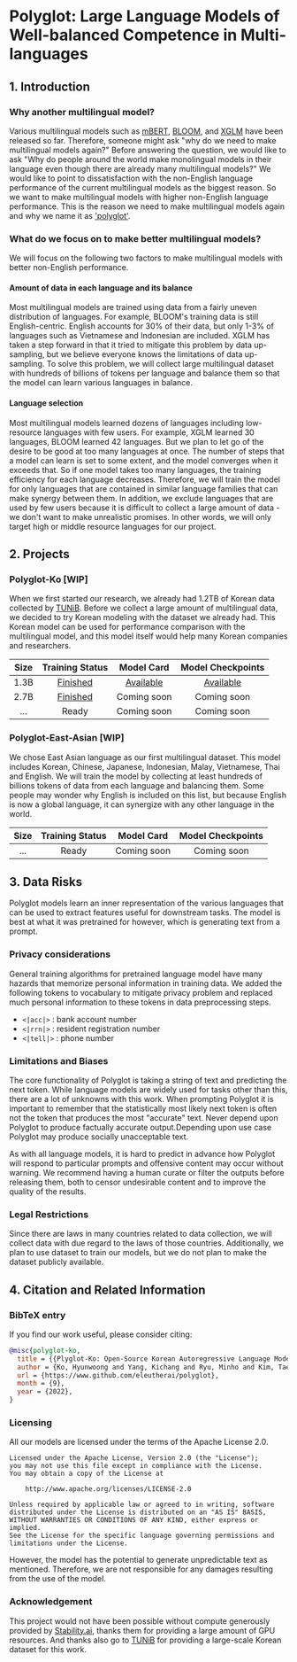# Polyglot: Large Language Models of Well-balanced Competence in Multi-languages

## 1. Introduction
### Why another multilingual model?
Various multilingual models such as [mBERT](https://huggingface.co/bert-base-multilingual-cased), [BLOOM](https://huggingface.co/bigscience/bloom), and [XGLM](https://arxiv.org/abs/2112.10668) have been released so far.
Therefore, someone might ask "why do we need to make multilingual models again?"
Before answering the question, we would like to ask "Why do people around the world make monolingual models in their language even though there are already many multilingual models?"
We would like to point to dissatisfaction with the non-English language performance of the current multilingual models as the biggest reason.
So we want to make multilingual models with higher non-English language performance. This is the reason we need to make multilingual models again and why we name it as ['polyglot'](https://www.spanish.academy/blog/what-is-the-difference-between-a-polyglot-and-a-multilingual-person/).

### What do we focus on to make better multilingual models?
We will focus on the following two factors to make multilingual models with better non-English performance.

#### Amount of data in each language and its balance
Most multilingual models are trained using data from a fairly uneven distribution of languages.
For example, BLOOM's training data is still English-centric.
English accounts for 30% of their data, but only 1-3% of languages such as Vietnamese and Indonesian are included.
XGLM has taken a step forward in that it tried to mitigate this problem by data up-sampling, but we believe everyone knows the limitations of data up-sampling.
To solve this problem, we will collect large multilingual dataset with hundreds of billions of tokens per language and balance them so that the model can learn various languages in balance.

#### Language selection

Most multilingual models learned dozens of languages including low-resource languages with few users.
For example, XGLM learned 30 languages, BLOOM learned 42 languages.
But we plan to let go of the desire to be good at too many languages at once.
The number of steps that a model can learn is set to some extent, and the model converges when it exceeds that.
So if one model takes too many languages, the training efficiency for each language decreases.
Therefore, we will train the model for only languages that are contained in similar language families that can make synergy between them.
In addition, we exclude languages that are used by few users because it is difficult to collect a large amount of data - we don't want to make unrealistic promises.
In other words, we will only target high or middle resource languages for our project.

## 2. Projects

### Polyglot-Ko [WIP]
When we first started our research, we already had 1.2TB of Korean data collected by [TUNiB](https://tunib.ai/). Before we collect a large amount of multilingual data, we decided to try Korean modeling with the dataset we already had.
This Korean model can be used for performance comparison with the multilingual model, and this model itself would help many Korean companies and researchers.

| Size |                                      Training Status                                       |                           Model Card                            |                             Model Checkpoints                             |
|:----:|:------------------------------------------------------------------------------------------:|:---------------------------------------------------------------:|:-------------------------------------------------------------------------:|
| 1.3B | [Finished](https://wandb.ai/eleutherai-oslo/gpt-neox-ko-1b?workspace=user-eleutherai-oslo) | [Available](https://huggingface.co/EleutherAI/polyglot-ko-1.3b) | [Available](https://huggingface.co/EleutherAI/polyglot-ko-1.3b/tree/main) |
| 2.7B | [Finished](https://wandb.ai/eleutherai-oslo/gpt-neox-ko-3b?workspace=user-eleutherai-oslo) |                           Coming soon                           |                                Coming soon                                |
| ...  |                                           Ready                                            |                           Coming soon                           |                                Coming soon                                |

### Polyglot-East-Asian [WIP]
We chose East Asian language as our first multilingual dataset.
This model includes Korean, Chinese, Japanese, Indonesian, Malay, Vietnamese, Thai and English.
We will train the model by collecting at least hundreds of billions tokens of data from each language and balancing them.
Some people may wonder why English is included on this list, but because English is now a global language, it can synergize with any other language in the world.

| Size | Training Status | Model Card  | Model Checkpoints |
|:----:|:---------------:|:-----------:|:-----------------:|
| ...  |      Ready      | Coming soon |    Coming soon    |


## 3. Data Risks

Polyglot models learn an inner representation of the various languages that can be used to extract features useful for downstream tasks.
The model is best at what it was pretrained for however, which is generating text from a prompt.

### Privacy considerations
General training algorithms for pretrained language model have many hazards that memorize personal information in training data. We added the following tokens to vocabulary to mitigate privacy problem and replaced much personal information to these tokens in data preprocessing steps.

* `<|acc|>` : bank account number
* `<|rrn|>` : resident registration number
* `<|tell|>` : phone number

### Limitations and Biases
The core functionality of Polyglot is taking a string of text and predicting the next token. While language models are widely used for tasks other than this, there are a lot of unknowns with this work. When prompting Polyglot it is important to remember that the statistically most likely next token is often not the token that produces the most "accurate" text. Never depend upon Polyglot to produce factually accurate output.Depending upon use case Polyglot may produce socially unacceptable text.

As with all language models, it is hard to predict in advance how Polyglot will respond to particular prompts and offensive content may occur without warning. We recommend having a human curate or filter the outputs before releasing them, both to censor undesirable content and to improve the quality of the results.

### Legal Restrictions
Since there are laws in many countries related to data collection, we will collect data with due regard to the laws of those countries.
Additionally, we plan to use dataset to train our models, but we do not plan to make the dataset publicly available.

## 4. Citation and Related Information
### BibTeX entry
If you find our work useful, please consider citing:
```bibtex
@misc{polyglot-ko,
  title = {{Plyglot-Ko: Open-Source Korean Autoregressive Language Model}},
  author = {Ko, Hyunwoong and Yang, Kichang and Ryu, Minho and Kim, Taekyun and Yang, Seungmu and Hyun, jiwung and Park, Sungho},
  url = {https://www.github.com/eleutherai/polyglot},
  month = {9},
  year = {2022},
}
```

### Licensing
All our models are  licensed under the terms of the Apache License 2.0.

```
Licensed under the Apache License, Version 2.0 (the "License");
you may not use this file except in compliance with the License.
You may obtain a copy of the License at

    http://www.apache.org/licenses/LICENSE-2.0

Unless required by applicable law or agreed to in writing, software
distributed under the License is distributed on an "AS IS" BASIS,
WITHOUT WARRANTIES OR CONDITIONS OF ANY KIND, either express or implied.
See the License for the specific language governing permissions and
limitations under the License.
```

However, the model has the potential to generate unpredictable text as mentioned. Therefore, we are not responsible for any damages resulting from the use of the model.

### Acknowledgement

This project would not have been possible without compute generously provided by [Stability.ai](https://stability.ai), thanks them for providing a large amount of GPU resources. And thanks also go to [TUNiB](https://tunib.ai) for providing a large-scale Korean dataset for this work.


